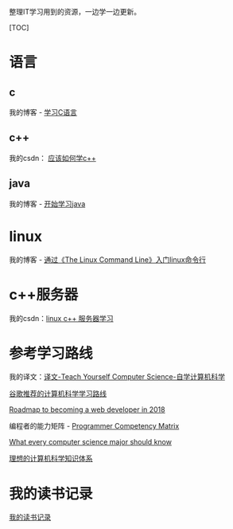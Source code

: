整理IT学习用到的资源，一边学一边更新。

[TOC]

# 语言

## c

我的博客 - [学习C语言](http://www.cnblogs.com/shanchuan/p/8365621.html)

## c++

我的csdn： [应该如何学c++](http://blog.csdn.net/shanchuan2012/article/details/54766904)

## java

我的博客 - [开始学习java](http://shanchuantian.com/2018/01/15/2018_01_15_start_learning_java/)



# linux

我的博客 - [通过《The Linux Command Line》入门linux命令行](http://shanchuantian.com/2017/12/29/2017_12_29_the_linux_command_line_note/)

# c++服务器

我的csdn：[linux c++ 服务器学习](http://blog.csdn.net/shanchuan2012/article/details/77678461)

# 参考学习路线

我的译文：[译文-Teach Yourself Computer Science-自学计算机科学](https://blog.csdn.net/shanchuan2012/article/details/78882751)

[谷歌推荐的计算机科学学习路线](http://blog.csdn.net/zhangyulin311/article/details/51724854)

[Roadmap to becoming a web developer in 2018](https://github.com/kamranahmedse/developer-roadmap)

编程者的能力矩阵 - [Programmer Competency Matrix](http://sijinjoseph.com/programmer-competency-matrix/)

[What every computer science major should know](http://matt.might.net/articles/what-cs-majors-should-know/)

[理想的计算机科学知识体系](http://www.penglixun.com/study/computer_science_knowledge_hierarchy.html)

# 我的读书记录

[我的读书记录](learning_record.md)
